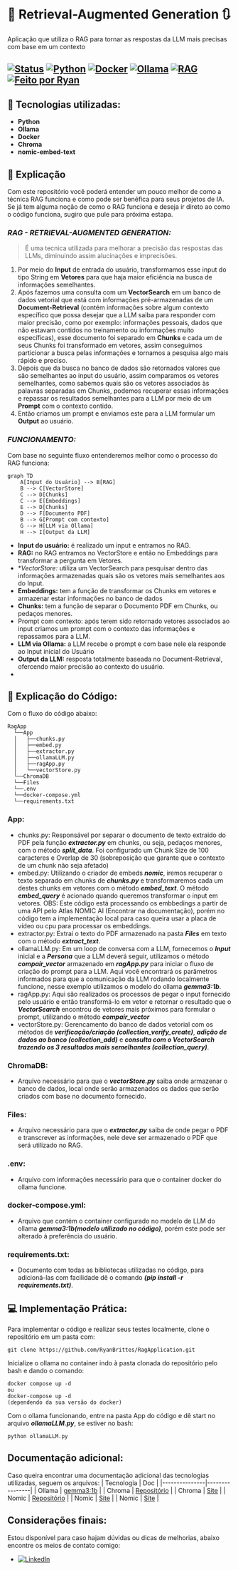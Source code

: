 # 🤖 Retrieval-Augmented Generation :arrows_clockwise:
Aplicação que utiliza o RAG para tornar as respostas da LLM mais precisas com base em um contexto

[![Status](https://img.shields.io/badge/status-Em%20Desenvolvimento-yellow)]()
[![Python](https://img.shields.io/badge/Python-3.11-blue?logo=python)]()
[![Docker](https://img.shields.io/badge/Docker-Container-blue?logo=docker)]()
[![Ollama](https://img.shields.io/badge/LLM-Ollama-lightgrey?logo=rocket)]()
[![RAG](https://img.shields.io/badge/IA-RAG-green?logo=github)]()
[![Feito por Ryan](https://img.shields.io/badge/feito%20por-Ryan%20Brittes-blue)]()
---

## :beginner: Tecnologias utilizadas:
- **Python**
- **Ollama**
- **Docker**
- **Chroma**
- **nomic-embed-text**

## :pencil: Explicação
Com este repositório você poderá entender um pouco melhor de como a técnica RAG funciona e como pode ser benéfica para seus projetos de IA. Se já tem alguma noção de como o RAG funciona e deseja ir direto ao como o código funciona, sugiro que pule para próxima estapa.

### ***RAG - RETRIEVAL-AUGMENTED GENERATION:***
> É uma tecnica utilizada para melhorar a precisão das respostas das LLMs, diminuindo assim alucinações e imprecisões.

1. Por meio do **Input** de entrada do usuário, transformamos esse input do tipo String em **Vetores** para que haja maior eficiência na busca de informações semelhantes.
2. Após fazemos uma consulta com um **VectorSearch** em um banco de dados vetorial que está com informações pré-armazenadas de um **Document-Retrieval** (contém informações sobre algum contexto específico que possa desejar que a LLM saiba para responder com maior precisão, como por exemplo: informações pessoais, dados que não estavam contidos no treinamento ou informações muito específicas), esse documento foi separado em **Chunks** e cada um de seus Chunks foi transformado em vetores, assim conseguimos particionar a busca pelas informações e tornamos a pesquisa algo mais rápido e preciso.
3. Depois que da busca no banco de dados são retornados valores que são semelhantes ao input do usuário, assim comparamos os vetores semelhantes, como sabemos quais são os vetores associados às palavras separadas em Chunks, podemos recuperar essas informações e repassar os resultados semelhantes para a LLM por meio de um **Prompt** com o contexto contido.
4. Então criamos um prompt e enviamos este para a LLM formular um **Output** ao usuário.
### ***FUNCIONAMENTO:***
Com base no seguinte fluxo entenderemos melhor como o processo do RAG funciona:
```mermaid
graph TD
    A[Input do Usuário] --> B[RAG]
    B --> C[VectorStore]
    C --> D[Chunks]
    C --> E[Embeddings]
    E --> D[Chunks]
    D --> F[Documento PDF]
    B --> G[Prompt com contexto]
    G --> H[LLM via Ollama]
    H --> I[Output da LLM]
```
- **Input do usuário:** é realizado um input e entramos no RAG.
- **RAG:** no RAG entramos no VectorStore e então no Embeddings para transformar a pergunta em Vetores.
- **VectorStore:* utiliza um VectorSearch para pesquisar dentro das informações armazenadas quais são os vetores mais semelhantes aos do Input.
- **Embeddings:** tem a função de transformar os Chunks em vetores e armazenar estar informações no banco de dados
- **Chunks:** tem a função de separar o Documento PDF em Chunks, ou pedaços menores.
- Prompt com contexto: após terem sido retornado vetores associados ao input criamos um prompt com o contexto das informações e repassamos para a LLM.
- **LLM via Ollama:** a LLM recebe o prompt e com base nele ela responde ao Input inicial do Usuário
- **Output da LLM:** resposta totalmente baseada no Document-Retrieval, ofercendo maior precisão ao contexto do usuário.
- 
## :rocket: Explicação do Código:
Com o fluxo do código abaixo:
```
RagApp
  └──App
  │   ├──chunks.py
  │   ├──embed.py
  │   ├──extractor.py
  │   ├──ollamaLLM.py
  │   ├──ragApp.py
  │   └──vectorStore.py
  └──ChromaDB
  └──Files
  └──.env
  └──docker-compose.yml
  └──requirements.txt
```
### App:
- chunks.py: Responsável por separar o documento de texto extraido do PDF pela função ***extractor.py*** em chunks, ou seja, pedaços menores, com o método ***split_data***. Foi configurado um Chunk Size de 100 caracteres e Overlap de 30 (sobreposição que garante que o contexto de um chunk não seja afetado)
- embed.py: Utilizando o criador de embeds ***nomic***, iremos recuperar o texto separado em chunks de ***chunks.py*** e transformaremos cada um destes chunks em vetores  com o método ***embed_text***. O método ***embed_query*** é acionado quando queremos transformar o input em vetores. OBS: Este código está processando os embbedings a partir de uma API pelo Atlas NOMIC AI (Encontrar na documentação), porém no código tem a implementação local para caso queira usar a placa de vídeo ou cpu para processar os embeddings.
- extractor.py: Extrai o texto do PDF armazenado na pasta ***Files*** em texto com o método ***extract_text***.
- ollamaLLM.py: Em um loop de conversa com a LLM, fornecemos o ***Input*** inicial e a ***Persona*** que a LLM deverá seguir, utilizamos o método ***compair_vector*** armazenado em ***ragApp.py*** para iniciar o fluxo de criação do prompt para a LLM. Aqui você encontrará os parâmetros informados para que a comunicação da LLM rodando localmente funcione, nesse exemplo utilizamos o modelo do ollama ***gemma3:1b***.
- ragApp.py: Aqui são realizados os processos de pegar o input fornecido pelo usuário e então transformá-lo em vetor e retornar o resultado que o ***VectorSearch*** encontrou de vetores mais próximos para formular o prompt, utilizando o método ***compair_vector***
- vectorStore.py: Gerencamento do banco de dados vetorial com os métodos de ***verificação/criação (collection_verify_create)***, ***adição de dados ao banco (collection_add)*** e ***consulta com o VectorSearch trazendo os 3 resultados mais semelhantes (collection_query)***.
### ChromaDB:
- Arquivo necessário para que o ***vectorStore.py*** saiba onde armazenar o banco de dados, local onde serão armazenados os dados que serão criados com base no documento fornecido.
### Files:
- Arquivo necessário para que o ***extractor.py*** saiba de onde pegar o PDF e transcrever as informações, nele deve ser armazenado o PDF que será utilizado no RAG.
### .env:
- Arquivo com informações necessário para que o container docker do ollama funcione.
### docker-compose.yml:
- Arquivo que contém o container configurado no modelo de LLM do ollama ***gemma3:1b(modelo utilizado no código)***, porém este pode ser alterado à preferência do usuário.
### requirements.txt:
- Documento com todas as bibliotecas utilizadas no código, para adicioná-las com facilidade dê o comando ***(pip install -r requirements.txt)***.

## :computer: Implementação Prática:
Para implementar o código e realizar seus testes localmente, clone o repositório em um pasta com:
```
git clone https://github.com/RyanBrittes/RagApplication.git
```
Inicialize o ollama no container indo à pasta clonada do repositório pelo bash e dando o comando:
```
docker compose up -d
ou
docker-compose up -d
(dependendo da sua versão do docker)
```
Com o ollama funcionando, entre na pasta App do código e dê start no arquivo ***ollamaLLM.py***, se estiver no bash:
```
python ollamaLLM.py
```
## Documentação adicional:
Caso queira encontrar uma documentação adicional das tecnologias utilizadas, seguem os arquivos:
| Tecnologia | Doc   |
|---------------|----------------|
| Ollama   | [gemma3:1b](https://ollama.com/library/gemma3)   |
| Chroma | [Repositório](https://github.com/chroma-core/chroma?tab=readme-ov-file)    |
| Chroma | [Site](https://docs.trychroma.com/docs/overview/introduction) |
| Nomic  |  [Repositório](https://github.com/nomic-ai)  |
| Nomic  |  [Site](https://docs.nomic.ai/reference/api/embed-text-v-1-embedding-text-post)  |
| Nomic  |  [Site](https://docs.nomic.ai/atlas/embeddings-and-retrieval/text-embedding)  |

## Considerações finais:
Estou disponível para caso hajam dúvidas ou dicas de melhorias, abaixo encontre os meios de contato comigo:
- [![LinkedIn](https://img.shields.io/badge/-LinkedIn-blue?style=flat&logo=linkedin&logoColor=white)](https://www.linkedin.com/in/ryanbrittes/)
